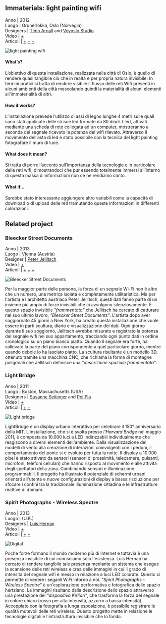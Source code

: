 ## Immaterials: light painting wifi

Anno | 2012<br>
Luogo | Grunerlokka, Oslo (Norvegia)<br>
Designers | [Timo Arnall](http://www.elasticspace.com/) and [Voyoslo Studio](http://voyoslo.com/)<br>
Video | [+](https://vimeo.com/20412632)<br>
Articoli | [+](http://voyoslo.com/projects/immaterials-wifi-light-painting/) 
[+](http://www.designboom.com/design/immaterials-light-painting-wifi-by-timo-arnall-jorn-knutsen-einar-sneve-martinussen/) 
[+](http://onlinelibrary.wiley.com/store/10.1111/j.1740-9713.2013.00683.x/asset/j.1740-9713.2013.00683.x.pdf;jsessionid=59514BD3BCDAF3B661EE990359E0F7AE.f02t03?v=1&t=j0ze4a20&s=92fd4a1950509d60c8c44615119e6f814018c4f3) 

![light painting wifi](https://i.vimeocdn.com/video/130418741_1280x720.jpg)

#### What’s?
L’obiettivo di questa installazione, realizzata nella città di Oslo, è quello di rendere quasi tangibile ciò che in realtà è per propria natura invisibile. In termini pratici si tratta di rendere visibile il flusso delle reti Wifi presenti in alcuni ambienti della città mescolando quindi la materialità di alcuni elementi all’immaterialità di altri.

#### How it  works?
L’installazione prevede l’utilizzo di assi di legno lunghe 4 metri sulle quali sono stati applicate delle strisce led formate da 80 diodi. I led, attivati mediante una scheda di rete collegata ad un computer, mostreranno a seconda del segnale ricevuto la potenza del wifi rilevato. Attraverso il movimento dell’asta di led è stato possibile con la tecnica del light painting fotografare il muro di luce.

#### What does it mean?
Si tratta di porre l’accento sull’importanza della tecnologia e in particolare delle reti wifi, dimostrandoci che pur essendo totalmente immersi all’interno di questa massa di informazioni non ce ne rendiamo conto.


#### What if...
Sarebbe stato interessante aggiungere altre variabili come la capacità di download o di upload delle reti tramutando queste informazioni in differenti colorazioni. 


## Related project
### Bleecker Street Documents

Anno | 2013<br>
Luogo | Vienna (Austria)<br>
Designer | [Peter Jellitsch](http://www.peterjellitsch.com/)<br>
Video | [+](https://vimeo.com/88443248)<br>
Articoli | [+](https://www.theverge.com/2013/1/17/3885984/peter-jellitsch-bleecker-street-documents-wifi-sculpture) 
[+](https://creators.vice.com/en_us/article/pgzne9/wi-fi-signal-visualized-as-a-sculpture) 
[+](https://www.fastcodesign.com/1671628/infographic-sculptures-made-by-measuring-wi-fi-signals) 

![Bleecker Street Documents](http://www.peterjellitsch.com/wp-content/uploads/2012/12/BSD_Installation_LowRes.jpg)

Per la maggior parte delle persone, la forza di un segnale Wi-Fi non è altro che un numero, una metrica isolata e completamente utilitaristica. Ma per l'artista e l'architetto austriaco Peter Jellitsch, questi dati fanno parte di un insieme più ampio di forze invisibili che ci avvolgono silenziosamente. È questo spazio invisibile _"frammentato"_ che Jellitsch ha cercato di catturare nel suo ultimo lavoro, _"Bleecker Street Documents"_.
L'artista dopo aver soggiornato 45 giorni a New York, ha creato questa installazione che vuole essere in parti scultura, diario e visualizzazione dei dati. Ogni giorno durante il suo soggiorno, Jellitsch avrebbe misurato e registrato la potenza del segnale wifi nel suo appartamento, tracciando ogni punto dati in ordine cronologico su un piano bianco piatto.
Quando il segnale era forte, ha sollevato la parte del piano corrispondente a quel particolare giorno, mentre quando debole lo ha lasciato piatto.
La scultura risultante è un modello 3D, ottenuto tramite una macchina CNC, che richiama la forma di montagne poligonali che Jellitsch definisce una _"descrizione spaziale frammentata"_.

### Light Bridge

Anno | 2011<br>
Luogo | Boston, Massachusetts (USA)<br>
Designers | [Susanne Seitinger](http://susanneseitinger.com/) and [Pol Pla](http://polpla.cat/) <br>
Video | [+](https://vimeo.com/23963465)<br>
Articoli | [+](https://arts.mit.edu/events/susanne-seitinger-and-pol-pla-lightbridge/) 
[+](http://blog.netd.it/article/LightBridge_il_ponte_luminoso) 

![Light bridge](http://polpla.cat/projects/img/LightBridge1.jpg)

LightBridge è un display urbano interattivo per celebrare il 150° anniversario della MIT. L'installazione, che si è svolta presso _l'Harvard Bridge_ nel maggio 2011, è composta da 10.000 luci a LED indirizzabili individualmente che reagiscono a diversi elementi dell'ambiente. Dalla visualizzazione dei modelli di vento alla creazione di interazioni coinvolgenti con i pedoni, il comportamento del ponte si è evoluto per tutta la notte.
Il display a 10.000 pixel è stato attivato da sensori (sensori di prossimità, telecamere, pulsanti, microfoni, telefoni cellulari) che hanno risposto al movimento e alle attività degli spettatori della zona. Combinando sensori e illuminazione programmabili. Il progetto ha illustrato il potenziale di schermi urbani orientati all'utente e nuove configurazioni di display a bassa risoluzione per sfocare i confini tra la tradizionale illuminazione cittadina e le infrastrutture reattive di domani.

### Spirit Photographs - Wireless Spectre

Anno | 2013<br>
Luogo | (U.K.)<br>
Designers | [Luis Hernan](http://www.digitalethereal.com/)<br>
Video | [+](https://vimeo.com/81541763)<br>
Articoli | [+](https://www.seeker.com/digital-spectres-reveal-invisible-wireless-world-1768581350.html) 
[+](http://blog.netd.it/article/LightBridge_il_ponte_luminoso) 

![Digital](http://www.digitalethereal.com/assets/portfolio/group1-camera2.jpg)


Poche forze formano il mondo moderno più di Internet e tuttavia è una presenza invisibile di cui conosciamo solo l'esistenza. Luis Hernan ha cercato di rendere tangibile tale presenza mediante un sistema che esegue la scansione delle reti wireless e crea delle immagini in cui il grado di intensità del segnale wifi è messo in relazione a luci LED colorate. Questo ci permette di vedere i seganli WiFi intorno a noi.
_"Spirit Photographs - Wireless Spectre"_ è un'esplorazione performativa e fotografica dello spazio hertziano.
Le immagini risultano dalla descrizione dello spazio attraverso una prestazione del _"dispositivo Kirlian"_, che trasforma la forza del segnale in colore chiaro (rosso per alta intensità, azzurro a bassa intensità).
Accoppiato con la fotografia a lunga esposizione, è possibile registrare le qualità mutevoli delle reti wireless.
Questo progetto mette in relazione le tecnologie digitali e l'infrastruttura invisibile che lo fonda. 





